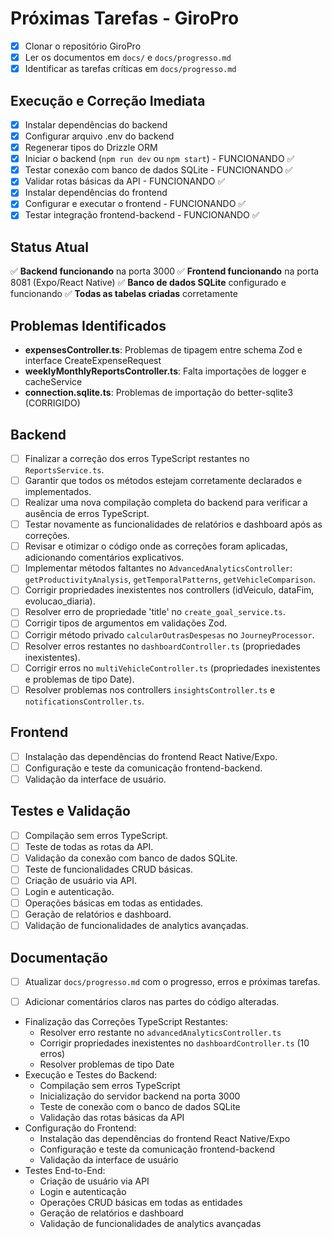 # Próximas Tarefas - GiroPro

- [x] Clonar o repositório GiroPro
- [x] Ler os documentos em `docs/` e `docs/progresso.md`
- [x] Identificar as tarefas críticas em `docs/progresso.md`

## Execução e Correção Imediata
- [x] Instalar dependências do backend
- [x] Configurar arquivo .env do backend
- [x] Regenerar tipos do Drizzle ORM
- [x] Iniciar o backend (`npm run dev` ou `npm start`) - FUNCIONANDO ✅
- [x] Testar conexão com banco de dados SQLite - FUNCIONANDO ✅
- [x] Validar rotas básicas da API - FUNCIONANDO ✅
- [x] Instalar dependências do frontend
- [x] Configurar e executar o frontend - FUNCIONANDO ✅
- [x] Testar integração frontend-backend - FUNCIONANDO ✅

## Status Atual
✅ **Backend funcionando** na porta 3000
✅ **Frontend funcionando** na porta 8081 (Expo/React Native)
✅ **Banco de dados SQLite** configurado e funcionando
✅ **Todas as tabelas criadas** corretamente

## Problemas Identificados
- **expensesController.ts**: Problemas de tipagem entre schema Zod e interface CreateExpenseRequest
- **weeklyMonthlyReportsController.ts**: Falta importações de logger e cacheService
- **connection.sqlite.ts**: Problemas de importação do better-sqlite3 (CORRIGIDO)

## Backend
- [ ] Finalizar a correção dos erros TypeScript restantes no `ReportsService.ts`.
- [ ] Garantir que todos os métodos estejam corretamente declarados e implementados.
- [ ] Realizar uma nova compilação completa do backend para verificar a ausência de erros TypeScript.
- [ ] Testar novamente as funcionalidades de relatórios e dashboard após as correções.
- [ ] Revisar e otimizar o código onde as correções foram aplicadas, adicionando comentários explicativos.
- [ ] Implementar métodos faltantes no `AdvancedAnalyticsController`: `getProductivityAnalysis`, `getTemporalPatterns`, `getVehicleComparison`.
- [ ] Corrigir propriedades inexistentes nos controllers (idVeiculo, dataFim, evolucao_diaria).
- [ ] Resolver erro de propriedade 'title' no `create_goal_service.ts`.
- [ ] Corrigir tipos de argumentos em validações Zod.
- [ ] Corrigir método privado `calcularOutrasDespesas` no `JourneyProcessor`.
- [ ] Resolver erros restantes no `dashboardController.ts` (propriedades inexistentes).
- [ ] Corrigir erros no `multiVehicleController.ts` (propriedades inexistentes e problemas de tipo Date).
- [ ] Resolver problemas nos controllers `insightsController.ts` e `notificationsController.ts`.

## Frontend
- [ ] Instalação das dependências do frontend React Native/Expo.
- [ ] Configuração e teste da comunicação frontend-backend.
- [ ] Validação da interface de usuário.

## Testes e Validação
- [ ] Compilação sem erros TypeScript.
- [ ] Teste de todas as rotas da API.
- [ ] Validação da conexão com banco de dados SQLite.
- [ ] Teste de funcionalidades CRUD básicas.
- [ ] Criação de usuário via API.
- [ ] Login e autenticação.
- [ ] Operações básicas em todas as entidades.
- [ ] Geração de relatórios e dashboard.
- [ ] Validação de funcionalidades de analytics avançadas.

## Documentação
- [ ] Atualizar `docs/progresso.md` com o progresso, erros e próximas tarefas.
- [ ] Adicionar comentários claros nas partes do código alteradas.





- Finalização das Correções TypeScript Restantes:
  - Resolver erro restante no `advancedAnalyticsController.ts`
  - Corrigir propriedades inexistentes no `dashboardController.ts` (10 erros)
  - Resolver problemas de tipo Date
- Execução e Testes do Backend:
  - Compilação sem erros TypeScript
  - Inicialização do servidor backend na porta 3000
  - Teste de conexão com o banco de dados SQLite
  - Validação das rotas básicas da API
- Configuração do Frontend:
  - Instalação das dependências do frontend React Native/Expo
  - Configuração e teste da comunicação frontend-backend
  - Validação da interface de usuário
- Testes End-to-End:
  - Criação de usuário via API
  - Login e autenticação
  - Operações CRUD básicas em todas as entidades
  - Geração de relatórios e dashboard
  - Validação de funcionalidades de analytics avançadas

